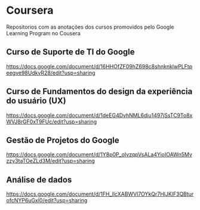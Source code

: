 # Coursera
Repositorios com as anotações dos cursos promovidos pelo Google Learning Program no Cousera
## Curso de Suporte de TI do Google
https://docs.google.com/document/d/16HHOfZF09hZ698c8shnknklwPLFtpeegve98UdkvR28/edit?usp=sharing
## Curso de Fundamentos do design da experiência do usuário (UX)
https://docs.google.com/document/d/1deEG4DvhNML6diu1497jSsTC9To8xWVJ8rGF0xT9FUc/edit?usp=sharing
## Gestão de Projetos do Google
https://docs.google.com/document/d/1Y8p0P_oIvzqpVsALa4YioIOAWn5Mvzzy3taTOeZLd3M/edit?usp=sharing
## Análise de dados
https://docs.google.com/document/d/1FH_llcXABWVl7OYkQr7HlJKlF3QBturofcNYP6uGxl0/edit?usp=sharing
